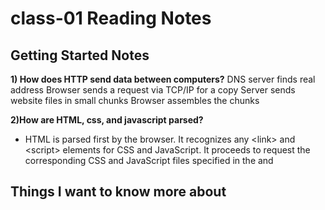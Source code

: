 # class-01 Reading Notes

## Getting Started Notes

**1) How does HTTP send data between computers?**
  DNS server finds real address
  Browser sends a request via TCP/IP for a copy
  Server sends website files in small chunks
  Browser assembles the chunks

**2)How are HTML, css, and javascript parsed?**  
  * HTML is parsed first by the browser.
      It recognizes any \<link> and \<script> elements for CSS and JavaScript.
      It proceeds to request the corresponding CSS and JavaScript files specified in the <link> and <script> elements.
  * After the HTML parsing, the browser moves on to parse CSS.
      The browser constructs a CSS Object Model (CSSOM) structure based on the CSS rules found in the specified CSS files.
      The CSSOM represents the styles to be applied to the HTML elements.
  * Once CSS parsing is complete, the browser proceeds to parse JavaScript.
      The JavaScript code is compiled and executed by the browser's JavaScript engine.
      It can interact with the DOM (Document Object Model) and modify the CSSOM, adding dynamic functionality to the web page.
      Rendering and visual representation:
  * As the browser builds the DOM tree based on the parsed HTML and applies the CSSOM, it creates a visual representation of the web page on the screen.
  This visual representation, also known as the render tree, consists of the positioned and styled elements that form the webpage's layout.
  Users can see and interact with this visual representation, allowing them to navigate, click, input data, and perform other actions on the webpage.

**3)How can you find images to add to a website?**
  Use Google's license filter to reduce the liklihood og violating copyright/trademark
  
**4)How do you create a string vs. a number variable in javascript?**
  * To create a string variable, use either single or double quotes.
      Example: let stringVariable = "string";
      The value assigned to the variable should be enclosed in quotes, either single or double, to indicate that it is a string.
  * Creating a Number Variable:
      To create a number variable, no quotes are used.
      Example: let numberVariable = 62;
      The value assigned to the variable is a numerical value without any quotation marks.
      
**5)What are variables and why are they important?**
  variables act as containers for storing data in programming. Their 
  dynamic nature allows for flexibility, enabling developers to create 
  adaptable code that can respond to changing conditions. By utilizing 
  variables effectively, programmers can enhance code flexibility, improve
   code organization, and create efficient solutions
   
   
## Getting Started Notes

**1) What is an HTML attribute?**
  * Definition:
    HTML attributes provide additional information about HTML elements.
    They specify characteristics or properties related to the element's behavior, appearance, or functionality.
  * Structure:
    An attribute is placed within the opening tag of an HTML element.
    It consists of the attribute name, an equal (=) sign, and the attribute value enclosed in quotes.
    Attributes are separated by spaces if multiple attributes are present within a single opening tag.
  * Example:
    \<tag attribute="attribute-name">content</tag>
    The opening tag of the HTML element contains the attribute, where "tag" represents the HTML tag, "attribute" is the attribute name, and "attribute-name" is the specific value assigned to the attribute.
    The attribute value is enclosed in quotes, either single or double quotes, to indicate the attribute's value.
    
**2) Anotomy of an element:**
  * Opening tag <>, content, closing tag </>
  * void elements do not have closing tags
    * used to insert or imbed

**3) What is the Difference between \<article> and \<section> element tags?**
  The \<article> and \<section> element tags serve different purposes in HTML.
  The \<article> element represents self-contained, standalone content that can be independently distributed or syndicated.
  It typically represents a complete composition, such as a blog post, news article, or forum post.
  On the other hand, the \<section> element is a generic sectioning element used to divide content into thematic groups.
  It should be used when there is no more specific semantic element available
  
**4) What element does a website typically have?**
  A head element

**5) How does metadata influence search engine optimization?**
  * Influence of Metadata on SEO:
    Metadata plays a crucial role in search engine optimization (SEO) by providing relevant information to search engines.
    Search engines analyze metadata to understand the content and relevance of a web page, which impacts its visibility in search results.

**6) How is the \<meta> HTML tag used when specifying metadata?**
  The <meta> HTML tag is used to specify metadata for a web page.
  It is a void element, meaning it does not require a closing tag.
  The <meta> tag is placed within the \<head> section of an HTML document.
  The name attribute specifies the type of metadata being defined, such as "author" or "description".
  The content attribute contains the actual value or content of the metadata.
  Example: \<meta name="author" content="John Doe">
  By including relevant metadata, such as the author and page description, search engines and other applications can better understand and categorize the web page.
 

## Miscellaneous

### How to start to design a Website

**1) What is the first step to designing a webpage? 2) Most important question?**
  * Project Ideation: 
    The first step in designing a webpage involves project ideation and asking critical questions.
    The most important question to consider is: What do you want to accomplish with the website?
    This question helps clarify the purpose and goals of the webpage.
    It is crucial to understand how a website will help achieve those goals.
    Consider what needs to be done and in what order to ensure a structured approach to the design process.

### Semantics

**1) Why should you use an \<h1> element over a \<span> element to display a top level heading?**
  When displaying a top-level heading on a webpage, it is recommended to use the \<h1> element.
  The <h1> element is a semantic HTML element that assigns the role of a top-level heading to the content within it.
  Semantics refer to the meaning and structure of HTML elements, allowing search engines and assistive technologies to understand the purpose and hierarchy of the content.
  Although the visual appearance of \<span> can be modified to resemble a header, it lacks the semantic significance provided by the \<h1> element.
  Search engines and other readers of the code rely on semantic elements like \<h1> to understand the structure and importance of the content.

**2) What are the benefits of using semantic tags in our HTML?**
  They provide a clear and meaningful representation of the code's purpose and intended functionality.
  Semantic tags improve the overall structure and organization of the HTML document.
  By using tags like \<header> the layout and sections of the webpage become more evident.
  Semantic tags enhance accessibility to better interpret and navigate the content.
  Search engines also benefit from semantic tags, as they can understand the context and relevance of the webpage's content.
  
### What is JavaScript?

**1) Describe 2 things that require JavaScript in the Browser:**
  JavaScript in the browser empowers developers to create dynamic content 
  that updates in real-time and offers control over multimedia elements. 
  These capabilities enhance interactivity, user experience, and the 
  overall functionality of web applications.

**2) How can you add JavaScript to an HTML document?**
  * Using the \<script> Element:
    JavaScript can be added to an HTML document using the <script> element.
    The <script> element is placed within the \<head> or \<body> section of the HTML document.
    It can be used to embed JavaScript code directly within the HTML file.
  * External JavaScript File:
    Alternatively, JavaScript code can be stored in an external file with the .js filename extension.
    To include an external JavaScript file, use the \<script> element with the src attribute.
    The src attribute specifies the path to the external JavaScript file.
      Examples:
      Inline JavaScript within <script> tags:
      \<script>
        // JavaScript code here
      \</script>

      External JavaScript file inclusion:
      \<script src="script.js"></script>

## Things I want to know more about

